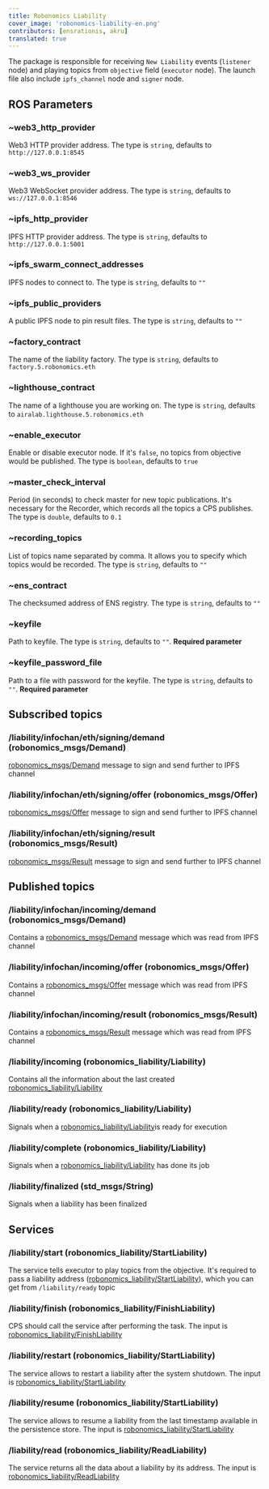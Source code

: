 ```yaml
---
title: Robonomics Liability
cover_image: 'robonomics-liability-en.png' 
contributors: [ensrationis, akru]
translated: true
---
```


The package is responsible for receiving `New Liability` events (`listener` node) and playing topics from `objective` field (`executor` node).
The launch file also include `ipfs_channel` node and `signer` node.

## ROS Parameters

### ~web3_http_provider

Web3 HTTP provider address. The type is `string`, defaults to `http://127.0.0.1:8545`

### ~web3_ws_provider

Web3 WebSocket provider address. The type is `string`, defaults to `ws://127.0.0.1:8546`

### ~ipfs_http_provider

IPFS HTTP provider address. The type is `string`, defaults to `http://127.0.0.1:5001`

### ~ipfs_swarm_connect_addresses

IPFS nodes to connect to. The type is `string`, defaults to `""`

### ~ipfs_public_providers

A public IPFS node to pin result files. The type is `string`, defaults to `""`

### ~factory_contract

The name of the liability factory. The type is `string`, defaults to `factory.5.robonomics.eth`

### ~lighthouse_contract

The name of a lighthouse you are working on. The type is `string`, defaults to `airalab.lighthouse.5.robonomics.eth`

### ~enable_executor

Enable or disable executor node. If it's `false`, no topics from objective would be published. The type is `boolean`, defaults to `true`

### ~master_check_interval

Period (in seconds) to check master for new topic publications. It's necessary for the Recorder, which records all the topics a CPS publishes. The type is `double`, defaults to `0.1`

### ~recording_topics

List of topics name separated by comma. It allows you to specify which topics would be recorded. The type is `string`, defaults to `""`

### ~ens_contract

The checksumed address of ENS registry. The type is `string`, defaults to `""`

### ~keyfile

Path to keyfile. The type is `string`, defaults to `""`. **Required parameter**

### ~keyfile_password_file

Path to a file with password for the keyfile. The type is `string`, defaults to `""`. **Required parameter**

## Subscribed topics

### /liability/infochan/eth/signing/demand (robonomics_msgs/Demand)

[robonomics_msgs/Demand](/docs/market-messages#demand) message to sign and send further to IPFS channel

### /liability/infochan/eth/signing/offer (robonomics_msgs/Offer)

[robonomics_msgs/Offer](/docs/market-messages#offer) message to sign and send further to IPFS channel

### /liability/infochan/eth/signing/result (robonomics_msgs/Result)

[robonomics_msgs/Result](/docs/market-messages#result) message to sign and send further to IPFS channel


## Published topics

### /liability/infochan/incoming/demand (robonomics_msgs/Demand)

Contains a [robonomics_msgs/Demand](/docs/market-messages#demand) message which was read from IPFS channel

### /liability/infochan/incoming/offer (robonomics_msgs/Offer)

Contains a [robonomics_msgs/Offer](/docs/market-messages#offer) message which was read from IPFS channel

### /liability/infochan/incoming/result (robonomics_msgs/Result)

Contains a [robonomics_msgs/Result](/docs/market-messages#result) message which was read from IPFS channel

### /liability/incoming (robonomics_liability/Liability)

Contains all the information about the last created [robonomics_liability/Liability](/docs/robonomics-liability-messages#robonomics_liabilityliabilitymsg)

### /liability/ready (robonomics_liability/Liability)

Signals when a [robonomics_liability/Liability](/docs/robonomics-liability-messages#robonomics_liabilityliabilitymsg)is ready for execution

### /liability/complete (robonomics_liability/Liability)

Signals when a [robonomics_liability/Liability](/docs/robonomics-liability-messages#robonomics_liabilityliabilitymsg) has done its job

### /liability/finalized (std_msgs/String)

Signals when a liability has been finalized

## Services

### /liability/start (robonomics_liability/StartLiability)

The service tells executor to play topics from the objective. It's required to pass a liability address ([robonomics_liability/StartLiability](/docs/robonomics-liability-messages#robonomics_liabilitystartliabilitysrv)), which you can get from `/liability/ready` topic

### /liability/finish (robonomics_liability/FinishLiability)

CPS should call the service after performing the task. The input is [robonomics_liability/FinishLiability](/docs/robonomics-liability-messages#robonomics_liabilityfinishiabilitysrv)

### /liability/restart (robonomics_liability/StartLiability)

The service allows to restart a liability after the system shutdown. The input is [robonomics_liability/StartLiability](/docs/robonomics-liability-messages#robonomics_liabilitystartliabilitysrv)

### /liability/resume (robonomics_liability/StartLiability)

The service allows to resume a liability from the last timestamp available in the persistence store. The input is [robonomics_liability/StartLiability](/docs/robonomics-liability-messages#robonomics_liabilitystartliabilitysrv)

### /liability/read (robonomics_liability/ReadLiability)

The service returns all the data about a liability by its address. The input is [robonomics_liability/ReadLiability](/docs/robonomics-liability-messages#robonomics_liabilityreadliabilitysrv)
